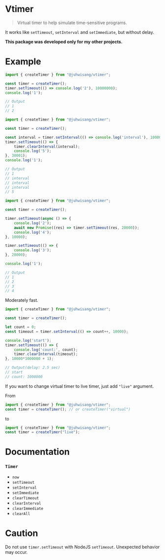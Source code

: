 # Vtimer
> Virtual timer to help simulate time-sensitive programs.

It works like `setTimeout`, `setInterval` and `setImmediate`, but without delay.

**This package was developed only for my other projects.**


# Example
```typescript
import { createTimer } from "@juhwisang/vtimer";

const timer = createTimer();
timer.setTimeout(() => console.log('2'), 10000000);
console.log('1');

// Output
// 1
// 2
```

```typescript
import { createTimer } from "@juhwisang/vtimer";

const timer = createTimer();

const interval = timer.setInterval(() => console.log('interval'), 10000);
timer.setTimeout(() => {
    timer.clearInterval(interval);
    console.log('5');
}, 30001);
console.log('1');

// Output
// 1
// interval
// interval
// interval
// 5
```

```typescript
import { createTimer } from "@juhwisang/vtimer";

const timer = createTimer();

timer.setTimeout(async () => {
    console.log('2');
    await new Promise((res) => timer.setTimeout(res, 20000));
    console.log('4');
}, 10000);

timer.setTimeout(() => {
    console.log('3');
}, 20000);

console.log('1');

// Output
// 1
// 2
// 3
// 4
```


Moderately fast.
```typescript
import { createTimer } from "@juhwisang/vtimer";

const timer = createTimer();

let count = 0;
const timeout = timer.setInterval(() => count++, 10000);

console.log('start');
timer.setTimeout(() => {
    console.log('count:', count);
    timer.clearInterval(timeout);
}, 10000*1000000 + 1);

// Output(delay: 2.5 sec)
// start
// count: 1000000
```


If you want to change virtual timer to live timer, just add `"live"` argument.

From
```typescript
import { createTimer } from "@juhwisang/vtimer";
const timer = createTimer(); // or createTimer("virtual")
```
to
```typescript
import { createTimer } from "@juhwisang/vtimer";
const timer = createTimer("live");
```


# Documentation

### `Timer`
- `now`
- `setTimeout`
- `setInterval`
- `setImmediate`
- `clearTimeout`
- `clearInterval`
- `clearImmediate`
- `clearAll`



# Caution
Do not use `timer.setTimeout` with NodeJS `setTimeout`. Unexpected behavior may occur.